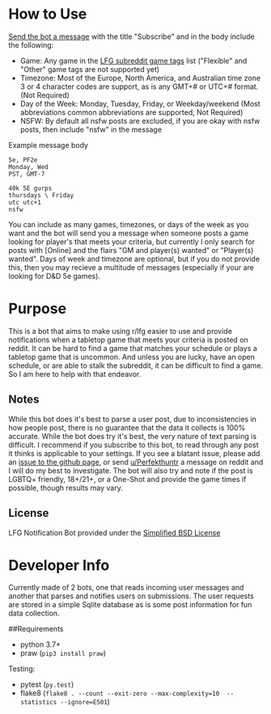 # How to Use
[Send the bot a message](https://www.reddit.com/message/compose/?to=LFG_Notify_Bot)  with the title "Subscribe" and in the body include the following:

* Game: Any game in the [LFG subreddit game tags](https://www.reddit.com/r/lfg/wiki/index/formatting#wiki_game_tags) list ("Flexible" and "Other" game tags are not supported yet)
* Timezone: Most of the Europe, North America, and Australian time zone 3 or 4 character codes are support, as is any GMT+# or UTC+# format. (Not Required)
* Day of the Week: Monday, Tuesday, Friday, or Weekday/weekend (Most abbreviations common abbreviations are supported, Not Required)
* NSFW: By default all nsfw posts are excluded, if you are okay with nsfw posts, then include "nsfw" in the message

Example message body
```
5e, PF2e
Monday, Wed
PST, GMT-7
```
```
40k 5E gurps
thursdays \ Friday
utc utc+1
nsfw
```

You can include as many games, timezones, or days of the week as you want and the bot will send you a message when someone posts a game looking for player's that meets your criteria, but currently I only search for posts with [Online] and the flairs "GM and player(s) wanted" or "Player(s) wanted". Days of week and timezone are optional, but if you do not provide this, then you may recieve a multitude of messages (especially if your are looking for D&D 5e games).

# Purpose
This is a bot that aims to make using r/lfg easier to use and provide notifications when a tabletop game that meets your criteria is posted on reddit. It can be hard to find a game that matches your schedule or plays a tabletop game that is uncommon. And unless you are lucky, have an open schedule, or are able to stalk the subreddit, it can be difficult to find a game. So I am here to help with that endeavor.

## Notes
While this bot does it's best to parse a user post, due to inconsistencies in how people post, there is no guarantee that the data it collects is 100% accurate. While the bot does try it's best, the very nature of text parsing is difficult. I recommend if you subscribe to this bot, to read through any post it thinks is applicable to your settings. If you see a blatant issue, please add an [issue to the github page](https://github.com/hunter-read/lfg-notify-bot/issues), or send [u/Perfekthuntr](https://www.reddit.com/user/Perfekthuntr) a message on reddit and I will do my best to investigate. The bot will also try and note if the post is LGBTQ+ friendly, 18+/21+, or a One-Shot and provide the game times if possible, though results may vary.

## License
LFG Notification Bot provided under the [Simplified BSD License](https://github.com/hunter-read/lfg-notify-bot/blob/main/LICENSE)

# Developer Info
Currently made of 2 bots, one that reads incoming user messages and another that parses and notifies users on submissions. The user requests are stored in a simple Sqlite database as is some post information for fun data collection.

##Requirements
* python 3.7+
* praw (`pip3 install praw`)

Testing:
* pytest (`py.test`)
* flake8 (`flake8 . --count --exit-zero --max-complexity=10  --statistics --ignore=E501`)

